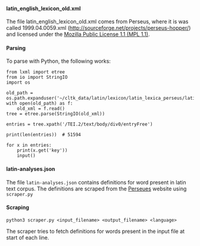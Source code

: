 #### latin\_english\_lexicon\_old.xml
The file latin\_english\_lexicon\_old.xml comes from Perseus, where it is was called 1999.04.0059.xml (<http://sourceforge.net/projects/perseus-hopper/>) and licensed under the [Mozilla Public License 1.1 (MPL 1.1)](http://www.mozilla.org/MPL/1.1/).

#### Parsing

To parse with Python, the following works:

```
from lxml import etree
from io import StringIO
import os

old_path = os.path.expanduser('~/cltk_data/latin/lexicon/latin_lexica_perseus/latin_english_lexicon_old.xml')
with open(old_path) as f:
    old_xml = f.read()
tree = etree.parse(StringIO(old_xml))

entries = tree.xpath('/TEI.2/text/body/div0/entryFree')

print(len(entries))  # 51594

for x in entries:
    print(x.get('key'))
    input()
```
#### latin-analyses.json
The file `latin-analyses.json` contains definitions for word present in latin text corpus. The definitions are scraped from the [Perseues](http://www.perseus.tufts.edu/hopper/morph) website using `scraper.py`

#### Scraping

```
python3 scraper.py <input_filename> <output_filename> <language>
```
The scraper tries to fetch definitions for words present in the input file at start of each line.